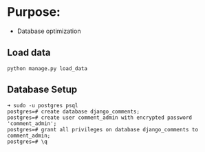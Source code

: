 # Purpose:
* Database optimization


## Load data
```
python manage.py load_data
```

## Database Setup
```
➜ sudo -u postgres psql
postgres=# create database django_comments;
postgres=# create user comment_admin with encrypted password 'comment_admin';
postgres=# grant all privileges on database django_comments to comment_admin;
postgres=# \q
```